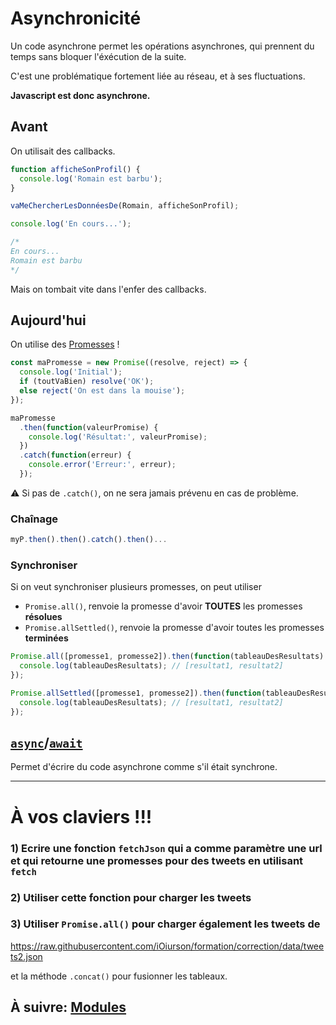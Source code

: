 # Asynchronicité

Un code asynchrone permet les opérations asynchrones, qui prennent du temps sans bloquer l'éxécution de la suite.

C'est une problématique fortement liée au réseau, et à ses fluctuations.

**Javascript est donc asynchrone.**

## Avant

On utilisait des callbacks.

```js
function afficheSonProfil() {
  console.log('Romain est barbu');
}

vaMeChercherLesDonnéesDe(Romain, afficheSonProfil);

console.log('En cours...');

/*
En cours...
Romain est barbu
*/
```

Mais on tombait vite dans l'enfer des callbacks.

## Aujourd'hui

On utilise des [Promesses](https://developer.mozilla.org/fr/docs/Web/JavaScript/Guide/Utiliser_les_promesses) !

```js
const maPromesse = new Promise((resolve, reject) => {
  console.log('Initial');
  if (toutVaBien) resolve('OK');
  else reject('On est dans la mouise');
});

maPromesse
  .then(function(valeurPromise) {
    console.log('Résultat:', valeurPromise);
  })
  .catch(function(erreur) {
    console.error('Erreur:', erreur);
  });
```

⚠ Si pas de `.catch()`, on ne sera jamais prévenu en cas de problème.

### Chaînage

```js
myP.then().then().catch().then()...
```

### Synchroniser

Si on veut synchroniser plusieurs promesses, on peut utiliser

- `Promise.all()`, renvoie la promesse d'avoir **TOUTES** les promesses **résolues**
- `Promise.allSettled()`, renvoie la promesse d'avoir toutes les promesses **terminées**

```js
Promise.all([promesse1, promesse2]).then(function(tableauDesResultats) {
  console.log(tableauDesResultats); // [resultat1, resultat2]
});

Promise.allSettled([promesse1, promesse2]).then(function(tableauDesResultats) {
  console.log(tableauDesResultats); // [resultat1, resultat2]
});
```

## [`async`](https://developer.mozilla.org/en-US/docs/Web/JavaScript/Reference/Statements/async_function)/[`await`](https://developer.mozilla.org/en-US/docs/Web/JavaScript/Reference/Operators/await)

Permet d'écrire du code asynchrone comme s'il était synchrone.

---

# À vos claviers !!!

### 1) Ecrire une fonction `fetchJson` qui a comme paramètre une url et qui retourne une promesses pour des tweets en utilisant `fetch`

### 2) Utiliser cette fonction pour charger les tweets

### 3) Utiliser `Promise.all()` pour charger également les tweets de

https://raw.githubusercontent.com/iOiurson/formation/correction/data/tweets2.json

et la méthode `.concat()` pour fusionner les tableaux.

## À suivre: [Modules](./modules.md)
